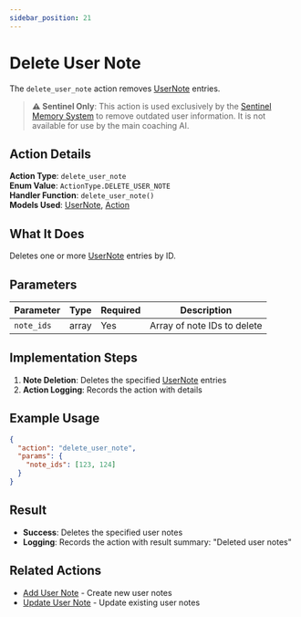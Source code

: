 ```yaml
---
sidebar_position: 21
---
```


# Delete User Note

The `delete_user_note` action removes [UserNote](/docs/database/models/user-note) entries.

> **⚠️ Sentinel Only**: This action is used exclusively by the [Sentinel Memory System](../../sentinel/overview) to remove outdated user information. It is not available for use by the main coaching AI.

## Action Details

**Action Type**: `delete_user_note`  
**Enum Value**: `ActionType.DELETE_USER_NOTE`  
**Handler Function**: `delete_user_note()`  
**Models Used**: [UserNote](/docs/database/models/user-note), [Action](/docs/database/models/action)

## What It Does

Deletes one or more [UserNote](/docs/database/models/user-note) entries by ID.

## Parameters

| Parameter  | Type  | Required | Description                 |
| ---------- | ----- | -------- | --------------------------- |
| `note_ids` | array | Yes      | Array of note IDs to delete |

## Implementation Steps

1. **Note Deletion**: Deletes the specified [UserNote](/docs/database/models/user-note) entries
2. **Action Logging**: Records the action with details

## Example Usage

```json
{
  "action": "delete_user_note",
  "params": {
    "note_ids": [123, 124]
  }
}
```

## Result

- **Success**: Deletes the specified user notes
- **Logging**: Records the action with result summary: "Deleted user notes"

## Related Actions

- [Add User Note](add-user-note) - Create new user notes
- [Update User Note](update-user-note) - Update existing user notes
